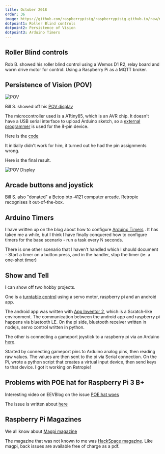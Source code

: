 ```yaml
---
title: October 2018
order: 36
image: https://github.com/raspberrypisig/raspberrypisig.github.io/raw/master/assets/images/Curved-silver-betop-btp-4121-usb-computer-arcade-joystick-handle-street-fighter-pc-ps3no-delay-button.jpg
dotpoint1: Roller Blind controls 
dotpoint2: Persistence of Vision
dotpoint3: Arduino Timers
---
```


## Roller Blind controls
Rob B. showed his roller blind control using a Wemos D1 R2, relay board and worm drive motor for control. Using a Raspberry Pi as a MQTT broker.

## Persistence of Vision (POV)
![POV](https://github.com/raspberrypisig/raspberrypisig.github.io/raw/master/assets/images/pov_bb.jpg)

Bill S. showed off his [POV display](https://www.instructables.com/id/ATtiny8545-POV-Display/)

The microcontroller used is a ATtiny85, which is an AVR chip. It doesn't have a USB serial interface to upload Arduino sketch, 
so a [external programmer](https://www.sparkfun.com/products/11801) is used for the 8-pin device. 

Here is the [code](https://gist.github.com/raspberrypisig/1fc25576deed3600add3d903721fb12f)

It initially didn't work for him, it turned out he had the pin assignments wrong.

Here is the final result.

![POV Display](https://github.com/raspberrypisig/raspberrypisig.github.io/raw/master/assets/images/pov-bills.jpg)


## Arcade buttons and joystick
Bill S. also "donated" a Betop btp-4121 computer arcade. Retropie recognises it out-of-the-box.

## Arduino Timers
I have written up on the blog about how to configure [Arduino Timers](https://raspberrypisig.github.io/blog/arduino/2018/09/30/arduino-timers/) . It has taken me a while, but I think I have finally conquered how to configure timers for the base scenario - run a task every N seconds.

There is one other scenario that I haven't handled which I should document - Start a timer on a button press, and in the handler, stop the timer (ie. a one-shot timer)

## Show and Tell
I can show off two hobby projects. 

One is a [turntable control](https://github.com/raspberrypisig/TurnTableRpi) using a servo motor, raspberry pi and an android app.

The android app was written with [App Inventor 2](https://ai2.appinventor.mit.edu), which is a Scratch-like environment. The communication between the android app and raspberry pi happens via bluetooth LE. On the pi side, bluetooth receiver written in nodejs, servo control written in python.

The other is connecting a gameport joystick to a raspberry pi via an Arduino [here](https://github.com/raspberrypisig/gameport-joystick-arduino-rpi).

Started by connecting gameport pins to Arduino analog pins, then reading raw values. The values are then sent to the pi via
Serial connection. On the Pi, wrote a python script that creates a virtual input device, then send keys to that device. I got it working on Retropie!


## Problems with POE hat for Raspberry Pi 3 B+

Interesting video on EEVBlog on the issue [POE hat woes](https://www.youtube.com/watch?v=Tpvjo6wDFUA)

The issue is written about [here](https://www.theregister.co.uk/2018/09/11/raspberry_pi_poe_hat_issue/)

## Raspberry Pi Magazines

We all know about [Magpi magazine](https://www.raspberrypi.org/magpi/) 

The magazine that was not known to me was [HackSpace magazine](https://hackspace.raspberrypi.org/). Like magpi, back issues are available free of charge as a pdf.
